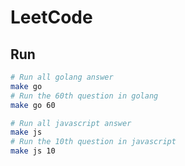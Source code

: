 # LeetCode

## Run

```sh
# Run all golang answer
make go
# Run the 60th question in golang
make go 60

# Run all javascript answer
make js
# Run the 10th question in javascript
make js 10
```
